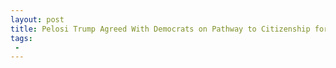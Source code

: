```yaml
---
layout: post
title: Pelosi Trump Agreed With Democrats on Pathway to Citizenship for DACA Recipients
tags:
 -
---
```


